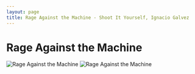 ```yaml
---
layout: page
title: Rage Against the Machine - Shoot It Yourself, Ignacio Galvez
---
```


# Rage Against the Machine

![Rage Against the Machine](http://assets.farmhouse.co/publishing/1-shoot-it-yourself/images/rage-against-the-machine-1.jpg)
![Rage Against the Machine](http://assets.farmhouse.co/publishing/1-shoot-it-yourself/images/rage-against-the-machine-2.jpg)

